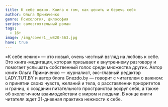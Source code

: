 ```yaml
---
title: К себе нежно. Книга о том, как ценить и беречь себя
author: Ольга Примаченко
genre: Психология, философия
series: самостоятельный роман
tags:
  - 16+
image: /img/cover1__w820-563.jpg
have: true
---
```

«К себе нежно» — это новый, очень честный взгляд на любовь к себе. Это книга-медитация, которая призывает к внутреннему разговору и помогает услышать собственный голос среди множества других. Автор книги Ольга Примаченко — журналист, экс-главный редактор LADY.TUT.BY и автор блога Gnezdo.by — говорит с читателем о важном: о принятии своих чувств, желаний и тела, о расставлении приоритетов и границ, о создании питательного пространства вокруг себя, а также об экологичном взаимодействии с миром и людьми. В конце книги читателя ждет 31-дневная практика нежности к себе.